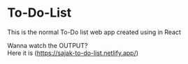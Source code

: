 # To-Do-List
This is the normal To-Do list web app created using in React

Wanna watch the OUTPUT?<br>
Here it is
(https://sajak-to-do-list.netlify.app/)
